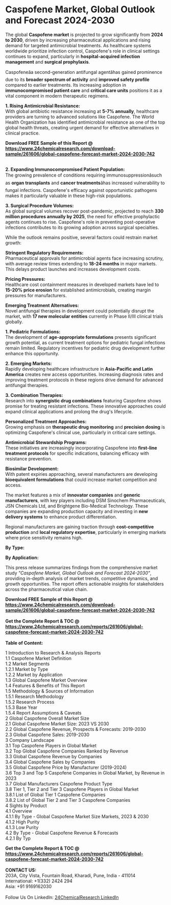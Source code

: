 <h1>Caspofene Market, Global Outlook and Forecast 2024-2030</h1><p>The global <strong>Caspofene market</strong> is projected to grow significantly from <strong>2024 to 2030</strong>, driven by increasing pharmaceutical applications and rising demand for targeted antimicrobial treatments. As healthcare systems worldwide prioritize infection control, Caspofene's role in clinical settings continues to expand, particularly in <strong>hospital-acquired infection management</strong> and <strong>surgical prophylaxis</strong>.</p><p>Caspofeneâa second-generation antifungal agentâhas gained prominence due to its <strong>broader spectrum of activity</strong> and <strong>improved safety profile</strong> compared to earlier treatments. Its increasing adoption in <strong>immunocompromised patient care</strong> and <strong>critical care units</strong> positions it as a vital component in modern therapeutic regimens.</p><p><strong>1. Rising Antimicrobial Resistance:</strong><br>
With global antibiotic resistance increasing at <strong>5-7% annually</strong>, healthcare providers are turning to advanced solutions like Caspofene. The World Health Organization has identified antimicrobial resistance as one of the top global health threats, creating urgent demand for effective alternatives in clinical practice.</p><div><b>Download FREE Sample of this Report @ 
            <a href="https://www.24chemicalresearch.com/download-sample/261606/global-caspofene-forecast-market-2024-2030-742">
            https://www.24chemicalresearch.com/download-sample/261606/global-caspofene-forecast-market-2024-2030-742</a></b></div><br><p><strong>2. Expanding Immunocompromised Patient Population:</strong><br>
The growing prevalence of conditions requiring immunosuppressionâsuch as <strong>organ transplants</strong> and <strong>cancer treatments</strong>âhas increased vulnerability to fungal infections. Caspofene's efficacy against opportunistic pathogens makes it particularly valuable in these high-risk populations.</p><p><strong>3. Surgical Procedure Volumes:</strong><br>
As global surgical volumes recover post-pandemic, projected to reach <strong>330 million procedures annually by 2025</strong>, the need for effective prophylactic agents continues to rise. Caspofene's role in preventing post-operative infections contributes to its growing adoption across surgical specialties.</p><p>While the outlook remains positive, several factors could restrain market growth:</p><p><strong>Stringent Regulatory Requirements:</strong><br>
    Pharmaceutical approvals for antimicrobial agents face increasing scrutiny, with average review times extending to <strong>18-24 months</strong> in major markets. This delays product launches and increases development costs.</p><p><strong>Pricing Pressures:</strong><br>
    Healthcare cost containment measures in developed markets have led to <strong>15-20% price erosion</strong> for established antimicrobials, creating margin pressures for manufacturers.</p><p><strong>Emerging Treatment Alternatives:</strong><br>
    Novel antifungal therapies in development could potentially disrupt the market, with <strong>17 new molecular entities</strong> currently in Phase II/III clinical trials globally.</p><p><strong>1. Pediatric Formulations:</strong><br>
The development of <strong>age-appropriate formulations</strong> presents significant growth potential, as current treatment options for pediatric fungal infections remain limited. Regulatory incentives for pediatric drug development further enhance this opportunity.</p><p><strong>2. Emerging Markets:</strong><br>
Rapidly developing healthcare infrastructure in <strong>Asia-Pacific and Latin America</strong> creates new access opportunities. Increasing diagnosis rates and improving treatment protocols in these regions drive demand for advanced antifungal therapies.</p><p><strong>3. Combination Therapies:</strong><br>
Research into <strong>synergistic drug combinations</strong> featuring Caspofene shows promise for treating resistant infections. These innovative approaches could expand clinical applications and prolong the drug's lifecycle.</p><p><strong>Personalized Treatment Approaches:</strong><br>
    Growing emphasis on <strong>therapeutic drug monitoring</strong> and <strong>precision dosing</strong> is optimizing Caspofene's clinical use, particularly in critical care settings.</p><p><strong>Antimicrobial Stewardship Programs:</strong><br>
    These initiatives are increasingly incorporating Caspofene into <strong>first-line treatment protocols</strong> for specific indications, balancing efficacy with resistance prevention.</p><p><strong>Biosimilar Development:</strong><br>
    With patent expiries approaching, several manufacturers are developing <strong>bioequivalent formulations</strong> that could increase market competition and access.</p><p>The market features a mix of <strong>innovator companies</strong> and <strong>generic manufacturers</strong>, with key players including DSM Sinochem Pharmaceuticals, JSN Chemicals Ltd, and Brightgene Bio-Medical Technology. These companies are expanding production capacity and investing in <strong>new delivery systems</strong> to enhance product differentiation.</p><p>Regional manufacturers are gaining traction through <strong>cost-competitive production</strong> and <strong>local regulatory expertise</strong>, particularly in emerging markets where price sensitivity remains high.</p><p><strong>By Type:</strong></p><p><strong>By Application:</strong></p><p>This press release summarizes findings from the comprehensive market study <em>"Caspofene Market, Global Outlook and Forecast 2024-2030"</em>, providing in-depth analysis of market trends, competitive dynamics, and growth opportunities. The report offers actionable insights for stakeholders across the pharmaceutical value chain.</p><div><b>Download FREE Sample of this Report @ 
            <a href="https://www.24chemicalresearch.com/download-sample/261606/global-caspofene-forecast-market-2024-2030-742">
            https://www.24chemicalresearch.com/download-sample/261606/global-caspofene-forecast-market-2024-2030-742</a></b></div><br><div><b>Get the Complete Report & TOC @ 
            <a href="https://www.24chemicalresearch.com/reports/261606/global-caspofene-forecast-market-2024-2030-742">
            https://www.24chemicalresearch.com/reports/261606/global-caspofene-forecast-market-2024-2030-742</a></b></div><br>
            <b>Table of Content:</b><p>1 Introduction to Research & Analysis Reports<br />
    1.1 Caspofene Market Definition<br />
    1.2 Market Segments<br />
        1.2.1 Market by Type<br />
        1.2.2 Market by Application<br />
    1.3 Global Caspofene Market Overview<br />
    1.4 Features & Benefits of This Report<br />
    1.5 Methodology & Sources of Information<br />
        1.5.1 Research Methodology<br />
        1.5.2 Research Process<br />
        1.5.3 Base Year<br />
        1.5.4 Report Assumptions & Caveats<br />
2 Global Caspofene Overall Market Size<br />
    2.1 Global Caspofene Market Size: 2023 VS 2030<br />
    2.2 Global Caspofene Revenue, Prospects & Forecasts: 2019-2030<br />
    2.3 Global Caspofene Sales: 2019-2030<br />
3 Company Landscape<br />
    3.1 Top Caspofene Players in Global Market<br />
    3.2 Top Global Caspofene Companies Ranked by Revenue<br />
    3.3 Global Caspofene Revenue by Companies<br />
    3.4 Global Caspofene Sales by Companies<br />
    3.5 Global Caspofene Price by Manufacturer (2019-2024)<br />
    3.6 Top 3 and Top 5 Caspofene Companies in Global Market, by Revenue in 2023<br />
    3.7 Global Manufacturers Caspofene Product Type<br />
    3.8 Tier 1, Tier 2 and Tier 3 Caspofene Players in Global Market<br />
        3.8.1 List of Global Tier 1 Caspofene Companies<br />
        3.8.2 List of Global Tier 2 and Tier 3 Caspofene Companies<br />
4 Sights by Product<br />
    4.1 Overview<br />
        4.1.1 By Type - Global Caspofene Market Size Markets, 2023 & 2030<br />
        4.1.2 High Purity<br />
        4.1.3 Low Purity<br />
    4.2 By Type - Global Caspofene Revenue & Forecasts<br />
        4.2.1 By Typ</p><div><b>Get the Complete Report & TOC @ 
            <a href="https://www.24chemicalresearch.com/reports/261606/global-caspofene-forecast-market-2024-2030-742">
            https://www.24chemicalresearch.com/reports/261606/global-caspofene-forecast-market-2024-2030-742</a></b></div><br><b>CONTACT US:</b><br>
            203A, City Vista, Fountain Road, Kharadi, Pune, India - 411014<br>
            International: +1(332) 2424 294<br>
            Asia: +91 9169162030 <br><br>
            Follow Us On LinkedIn: <a href="https://www.linkedin.com/company/24chemicalresearch/">24ChemicalResearch LinkedIn</a>